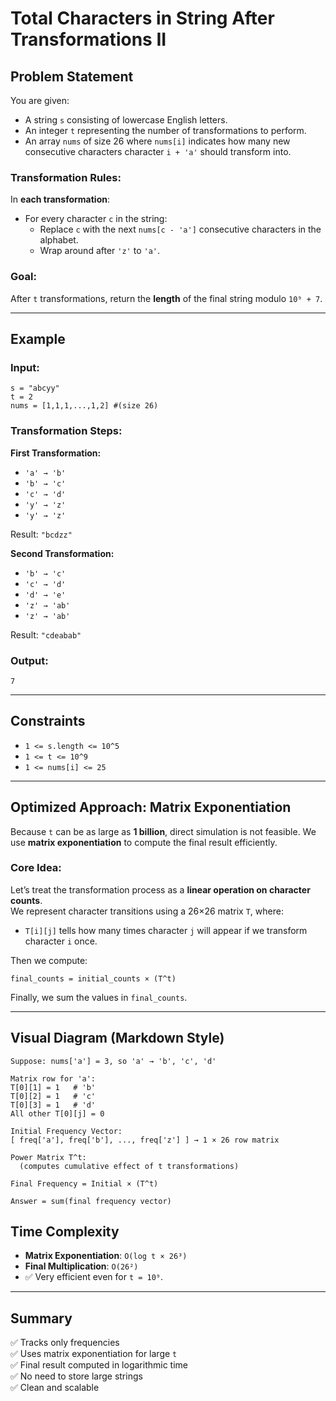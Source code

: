 # Total Characters in String After Transformations II

## Problem Statement

You are given:
- A string `s` consisting of lowercase English letters.
- An integer `t` representing the number of transformations to perform.
- An array `nums` of size 26 where `nums[i]` indicates how many new consecutive characters character `i + 'a'` should transform into.

### Transformation Rules:
In **each transformation**:
- For every character `c` in the string:
  - Replace `c` with the next `nums[c - 'a']` consecutive characters in the alphabet.
  - Wrap around after `'z'` to `'a'`.

### Goal:
After `t` transformations, return the **length** of the final string modulo `10⁹ + 7`.

---

## Example

### Input:
```
s = "abcyy"
t = 2
nums = [1,1,1,...,1,2] #(size 26)
```

### Transformation Steps:

**First Transformation:**
- `'a' → 'b'`
- `'b' → 'c'`
- `'c' → 'd'`
- `'y' → 'z'`
- `'y' → 'z'`

Result: `"bcdzz"`

**Second Transformation:**
- `'b' → 'c'`
- `'c' → 'd'`
- `'d' → 'e'`
- `'z' → 'ab'`
- `'z' → 'ab'`

Result: `"cdeabab"`

### Output:
```
7
```

---

## Constraints
- `1 <= s.length <= 10^5`
- `1 <= t <= 10^9`
- `1 <= nums[i] <= 25`

---

## Optimized Approach: Matrix Exponentiation

Because `t` can be as large as **1 billion**, direct simulation is not feasible. We use **matrix exponentiation** to compute the final result efficiently.

### Core Idea:

Let’s treat the transformation process as a **linear operation on character counts**.  
We represent character transitions using a 26×26 matrix `T`, where:
- `T[i][j]` tells how many times character `j` will appear if we transform character `i` once.

Then we compute:

```
final_counts = initial_counts × (T^t)
```

Finally, we sum the values in `final_counts`.

---

## Visual Diagram (Markdown Style)

```text
Suppose: nums['a'] = 3, so 'a' → 'b', 'c', 'd'

Matrix row for 'a':
T[0][1] = 1   # 'b'
T[0][2] = 1   # 'c'
T[0][3] = 1   # 'd'
All other T[0][j] = 0

Initial Frequency Vector:
[ freq['a'], freq['b'], ..., freq['z'] ] → 1 × 26 row matrix

Power Matrix T^t:
  (computes cumulative effect of t transformations)

Final Frequency = Initial × (T^t)

Answer = sum(final frequency vector)
```
## Time Complexity

- **Matrix Exponentiation**: `O(log t × 26³)`
- **Final Multiplication**: `O(26²)`
- ✅ Very efficient even for `t = 10⁹`.

---

## Summary

✅ Tracks only frequencies  
✅ Uses matrix exponentiation for large `t`  
✅ Final result computed in logarithmic time  
✅ No need to store large strings  
✅ Clean and scalable

